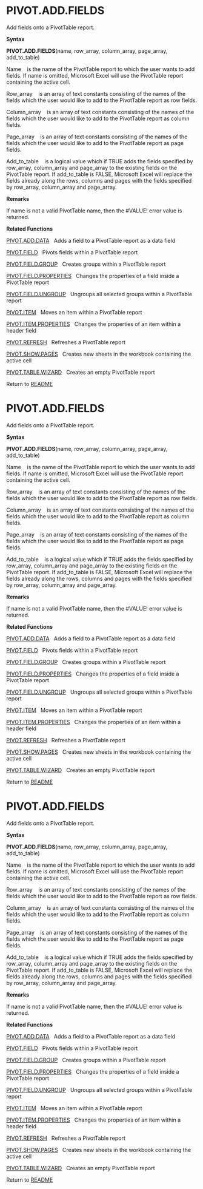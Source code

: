 # PIVOT.ADD.FIELDS

Add fields onto a PivotTable report.

**Syntax**

**PIVOT.ADD.FIELDS**(name, row\_array, column\_array, page\_array,
add\_to\_table)

Name&nbsp;&nbsp;&nbsp;&nbsp;is the name of the PivotTable report to
which the user wants to add fields. If name is omitted, Microsoft Excel
will use the PivotTable report containing the active cell.

Row\_array&nbsp;&nbsp;&nbsp;&nbsp;is an array of text constants
consisting of the names of the fields which the user would like to add
to the PivotTable report as row fields.

Column\_array&nbsp;&nbsp;&nbsp;&nbsp;is an array of text constants
consisting of the names of the fields which the user would like to add
to the PivotTable report as column fields.

Page\_array&nbsp;&nbsp;&nbsp;&nbsp;is an array of text constants
consisting of the names of the fields which the user would like to add
to the PivotTable report as page fields.

Add\_to\_table&nbsp;&nbsp;&nbsp;&nbsp;is a logical value which if TRUE
adds the fields specified by row\_array, column\_array and page\_array
to the existing fields on the PivotTable report. If add\_to\_table is
FALSE, Microsoft Excel will replace the fields already along the rows,
columns and pages with the fields specified by row\_array, column\_array
and page\_array.

**Remarks**

If name is not a valid PivotTable name, then the \#VALUE\! error value
is returned.

**Related Functions**

[PIVOT.ADD.DATA](PIVOT.ADD.DATA.md)&nbsp;&nbsp;&nbsp;Adds a field to a PivotTable report as a
data field

[PIVOT.FIELD](PIVOT.FIELD.md)&nbsp;&nbsp;&nbsp;Pivots fields within a PivotTable report

[PIVOT.FIELD.GROUP](PIVOT.FIELD.GROUP.md)&nbsp;&nbsp;&nbsp;Creates groups within a PivotTable
report

[PIVOT.FIELD.PROPERTIES](PIVOT.FIELD.PROPERTIES.md)&nbsp;&nbsp;&nbsp;Changes the properties of a
field inside a PivotTable report

[PIVOT.FIELD.UNGROUP](PIVOT.FIELD.UNGROUP.md)&nbsp;&nbsp;&nbsp;Ungroups all selected groups within
a PivotTable report

[PIVOT.ITEM](PIVOT.ITEM.md)&nbsp;&nbsp;&nbsp;Moves an item within a PivotTable report

[PIVOT.ITEM.PROPERTIES](PIVOT.ITEM.PROPERTIES.md)&nbsp;&nbsp;&nbsp;Changes the properties of an item
within a header field

[PIVOT.REFRESH](PIVOT.REFRESH.md)&nbsp;&nbsp;&nbsp;Refreshes a PivotTable report

[PIVOT.SHOW.PAGES](PIVOT.SHOW.PAGES.md)&nbsp;&nbsp;&nbsp;Creates new sheets in the workbook
containing the active cell

[PIVOT.TABLE.WIZARD](PIVOT.TABLE.WIZARD.md)&nbsp;&nbsp;&nbsp;Creates an empty PivotTable report



Return to [README](README.md#P)

# PIVOT.ADD.FIELDS

Add fields onto a PivotTable report.

**Syntax**

**PIVOT.ADD.FIELDS**(name, row\_array, column\_array, page\_array,
add\_to\_table)

Name&nbsp;&nbsp;&nbsp;&nbsp;is the name of the PivotTable report to
which the user wants to add fields. If name is omitted, Microsoft Excel
will use the PivotTable report containing the active cell.

Row\_array&nbsp;&nbsp;&nbsp;&nbsp;is an array of text constants
consisting of the names of the fields which the user would like to add
to the PivotTable report as row fields.

Column\_array&nbsp;&nbsp;&nbsp;&nbsp;is an array of text constants
consisting of the names of the fields which the user would like to add
to the PivotTable report as column fields.

Page\_array&nbsp;&nbsp;&nbsp;&nbsp;is an array of text constants
consisting of the names of the fields which the user would like to add
to the PivotTable report as page fields.

Add\_to\_table&nbsp;&nbsp;&nbsp;&nbsp;is a logical value which if TRUE
adds the fields specified by row\_array, column\_array and page\_array
to the existing fields on the PivotTable report. If add\_to\_table is
FALSE, Microsoft Excel will replace the fields already along the rows,
columns and pages with the fields specified by row\_array, column\_array
and page\_array.

**Remarks**

If name is not a valid PivotTable name, then the \#VALUE\! error value
is returned.

**Related Functions**

[PIVOT.ADD.DATA](PIVOT.ADD.DATA.md)&nbsp;&nbsp;&nbsp;Adds a field to a PivotTable report as a
data field

[PIVOT.FIELD](PIVOT.FIELD.md)&nbsp;&nbsp;&nbsp;Pivots fields within a PivotTable report

[PIVOT.FIELD.GROUP](PIVOT.FIELD.GROUP.md)&nbsp;&nbsp;&nbsp;Creates groups within a PivotTable
report

[PIVOT.FIELD.PROPERTIES](PIVOT.FIELD.PROPERTIES.md)&nbsp;&nbsp;&nbsp;Changes the properties of a
field inside a PivotTable report

[PIVOT.FIELD.UNGROUP](PIVOT.FIELD.UNGROUP.md)&nbsp;&nbsp;&nbsp;Ungroups all selected groups within
a PivotTable report

[PIVOT.ITEM](PIVOT.ITEM.md)&nbsp;&nbsp;&nbsp;Moves an item within a PivotTable report

[PIVOT.ITEM.PROPERTIES](PIVOT.ITEM.PROPERTIES.md)&nbsp;&nbsp;&nbsp;Changes the properties of an item
within a header field

[PIVOT.REFRESH](PIVOT.REFRESH.md)&nbsp;&nbsp;&nbsp;Refreshes a PivotTable report

[PIVOT.SHOW.PAGES](PIVOT.SHOW.PAGES.md)&nbsp;&nbsp;&nbsp;Creates new sheets in the workbook
containing the active cell

[PIVOT.TABLE.WIZARD](PIVOT.TABLE.WIZARD.md)&nbsp;&nbsp;&nbsp;Creates an empty PivotTable report



Return to [README](README.md#P)

# PIVOT.ADD.FIELDS

Add fields onto a PivotTable report.

**Syntax**

**PIVOT.ADD.FIELDS**(name, row\_array, column\_array, page\_array,
add\_to\_table)

Name&nbsp;&nbsp;&nbsp;&nbsp;is the name of the PivotTable report to
which the user wants to add fields. If name is omitted, Microsoft Excel
will use the PivotTable report containing the active cell.

Row\_array&nbsp;&nbsp;&nbsp;&nbsp;is an array of text constants
consisting of the names of the fields which the user would like to add
to the PivotTable report as row fields.

Column\_array&nbsp;&nbsp;&nbsp;&nbsp;is an array of text constants
consisting of the names of the fields which the user would like to add
to the PivotTable report as column fields.

Page\_array&nbsp;&nbsp;&nbsp;&nbsp;is an array of text constants
consisting of the names of the fields which the user would like to add
to the PivotTable report as page fields.

Add\_to\_table&nbsp;&nbsp;&nbsp;&nbsp;is a logical value which if TRUE
adds the fields specified by row\_array, column\_array and page\_array
to the existing fields on the PivotTable report. If add\_to\_table is
FALSE, Microsoft Excel will replace the fields already along the rows,
columns and pages with the fields specified by row\_array, column\_array
and page\_array.

**Remarks**

If name is not a valid PivotTable name, then the \#VALUE\! error value
is returned.

**Related Functions**

[PIVOT.ADD.DATA](PIVOT.ADD.DATA.md)&nbsp;&nbsp;&nbsp;Adds a field to a PivotTable report as a
data field

[PIVOT.FIELD](PIVOT.FIELD.md)&nbsp;&nbsp;&nbsp;Pivots fields within a PivotTable report

[PIVOT.FIELD.GROUP](PIVOT.FIELD.GROUP.md)&nbsp;&nbsp;&nbsp;Creates groups within a PivotTable
report

[PIVOT.FIELD.PROPERTIES](PIVOT.FIELD.PROPERTIES.md)&nbsp;&nbsp;&nbsp;Changes the properties of a
field inside a PivotTable report

[PIVOT.FIELD.UNGROUP](PIVOT.FIELD.UNGROUP.md)&nbsp;&nbsp;&nbsp;Ungroups all selected groups within
a PivotTable report

[PIVOT.ITEM](PIVOT.ITEM.md)&nbsp;&nbsp;&nbsp;Moves an item within a PivotTable report

[PIVOT.ITEM.PROPERTIES](PIVOT.ITEM.PROPERTIES.md)&nbsp;&nbsp;&nbsp;Changes the properties of an item
within a header field

[PIVOT.REFRESH](PIVOT.REFRESH.md)&nbsp;&nbsp;&nbsp;Refreshes a PivotTable report

[PIVOT.SHOW.PAGES](PIVOT.SHOW.PAGES.md)&nbsp;&nbsp;&nbsp;Creates new sheets in the workbook
containing the active cell

[PIVOT.TABLE.WIZARD](PIVOT.TABLE.WIZARD.md)&nbsp;&nbsp;&nbsp;Creates an empty PivotTable report



Return to [README](README.md#P)

